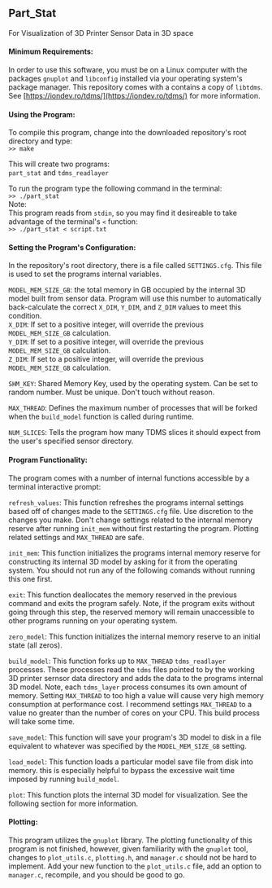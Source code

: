 ## Part_Stat  
For Visualization of 3D Printer Sensor Data in 3D space

#### Minimum Requirements:  
In order to use this software, you must be on a Linux computer with the packages `gnuplot` and `libconfig` installed via your operating system's package manager. This repository comes with a contains a copy of `libtdms`. See [https://iondev.ro/tdms/](https://iondev.ro/tdms/) for more information.

#### Using the Program:
To compile this program, change into the downloaded repository's root directory and type:  
`>> make`  

This will create two programs:  
`part_stat` and `tdms_readlayer`


To run the program type the following command in the terminal:  
`>> ./part_stat`  
Note:  
This program reads from `stdin`, so you may find it desireable to take advantage of the terminal's `<` function:  
`>> ./part_stat < script.txt`  

#### Setting the Program's Configuration:  
In the repository's root directory, there is a file called `SETTINGS.cfg`. This file is used to set the programs internal variables.

`MODEL_MEM_SIZE_GB`: the total memory in GB occupied by the internal 3D model built from sensor data. Program will use this number to automatically back-calculate the correct `X_DIM`, `Y_DIM`, and `Z_DIM` values to meet this condition.  
`X_DIM`: If set to a positive integer, will override the previous `MODEL_MEM_SIZE_GB` calculation.  
`Y_DIM`: If set to a positive integer, will override the previous `MODEL_MEM_SIZE_GB` calculation.  
`Z_DIM`: If set to a positive integer, will override the previous `MODEL_MEM_SIZE_GB` calculation.  

`SHM_KEY`: Shared Memory Key, used by the operating system. Can be set to random number. Must be unique. Don't touch without reason.  

`MAX_THREAD`: Defines the maximum number of processes that will be forked when the `build_model` function is called during runtime.  

`NUM_SLICES`: Tells the program how many TDMS slices it should  expect from the user's specified sensor directory.  

#### Program Functionality:  
The program comes with a number of internal functions accessible by a terminal interactive prompt:  

`refresh_values`: This function refreshes the programs internal settings based off of changes made to the `SETTINGS.cfg` file. Use discretion to the changes you make. Don't change settings related to the internal memory reserve after running `init_mem` without first restarting the program. Plotting related settings and `MAX_THREAD` are safe.  

`init_mem`: This function initializes the programs internal memory reserve for constructing its internal 3D model by asking for it from the operating system. You should not run any of the following comands without running this one first.  

`exit`: This function deallocates the memory reserved in the previous command and exits the program safely. Note, if the program exits without going through this step, the reserved memory will remain unaccessible to other programs running on your operating system.  

`zero_model`: This function initializes the internal memory reserve to an initial state (all zeros).  

`build_model`: This function forks up to `MAX_THREAD` `tdms_readlayer` processes. These processes read the `tdms` files pointed to by the working 3D printer sernsor data directory and adds the data to the programs internal 3D model. Note, each `tdms_layer` process consumes its own amount of memory. Setting `MAX_THREAD` to too high a value will cause very high memory consumption at performance cost. I recommend settings `MAX_THREAD` to a value no greater than the number of cores on your CPU. This build process will take some time.  

`save_model`: This function will save your program's 3D model to disk in a file equivalent to whatever was specified by the `MODEL_MEM_SIZE_GB` setting.  

`load_model`: This function loads a particular model save file from disk into memory. this is especially helpful to bypass the excessive wait time imposed by running `build_model`.  

`plot`: This function plots the internal 3D model for visualization. See the following section for more information.  

#### Plotting:  
This program utilizes the `gnuplot` library. The plotting functionality of this program is not finished, however, given familiarity with the `gnuplot` tool, changes to `plot_utils.c`, `plotting.h`, and `manager.c` should not be hard to implement. Add your new function to the `plot_utils.c` file, add an option to `manager.c`, recompile, and you should be good to go.